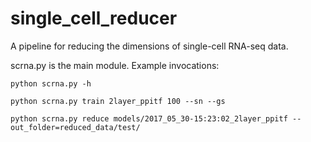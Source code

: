 # single_cell_reducer

A pipeline for reducing the dimensions of single-cell RNA-seq data.

scrna.py is the main module. Example invocations:

```
python scrna.py -h
```

```
python scrna.py train 2layer_ppitf 100 --sn --gs
```

```
python scrna.py reduce models/2017_05_30-15:23:02_2layer_ppitf --out_folder=reduced_data/test/
```
